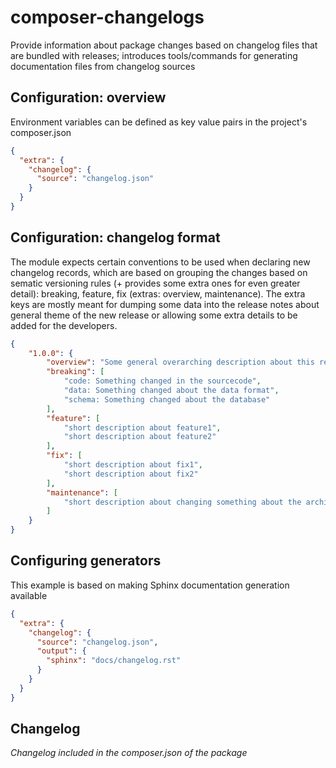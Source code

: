 # composer-changelogs

Provide information about package changes based on changelog files that are bundled with releases; 
introduces tools/commands for generating documentation files from changelog sources

## Configuration: overview

Environment variables can be defined as key value pairs in the project's composer.json

```json
{
  "extra": {
    "changelog": {
      "source": "changelog.json"
    }
  }
}
```

## Configuration: changelog format

The module expects certain conventions to be used when declaring new changelog records, which are based
on grouping the changes based on sematic versioning rules (+ provides some extra ones for even greater 
detail): breaking, feature, fix (extras: overview, maintenance). The extra keys are mostly meant for dumping
some data into the release notes about general theme of the new release or allowing some extra details to be 
added for the developers.

```json
{
    "1.0.0": {
        "overview": "Some general overarching description about this release",
        "breaking": [
            "code: Something changed in the sourcecode",
            "data: Something changed about the data format",
            "schema: Something changed about the database"
        ],
        "feature": [
            "short description about feature1",
            "short description about feature2"
        ],
        "fix": [
            "short description about fix1",
            "short description about fix2"
        ],
        "maintenance": [
            "short description about changing something about the architecture, etc"
        ]
    }
}
```

## Configuring generators

This example is based on making Sphinx documentation generation available

```json
{
  "extra": {
    "changelog": {
      "source": "changelog.json",
      "output": {
        "sphinx": "docs/changelog.rst"
      }
    }
  }
}
```
  
## Changelog 

_Changelog included in the composer.json of the package_
